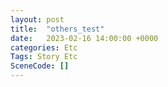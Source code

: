 ```yaml
---
layout: post
title:  "others_test"
date:   2023-02-16 14:00:00 +0000
categories: Etc
Tags: Story Etc
SceneCode: []
---
```

